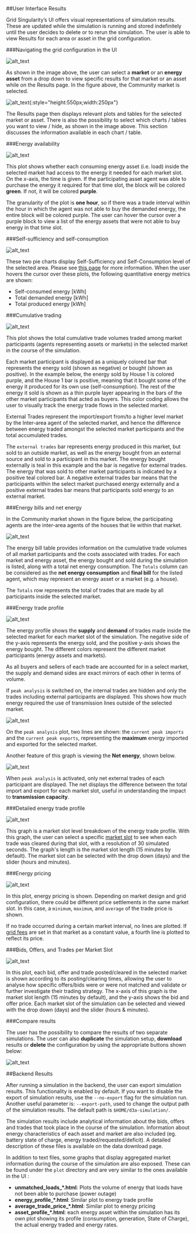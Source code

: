 ##User Interface Results

Grid Singularity’s UI offers visual representations of simulation results. These are updated while the simulation is running and stored indefinitely until the user decides to delete or to rerun the simulation. The user is able to view Results for each area or asset in the grid configuration.

###Navigating the grid configuration in the UI

![alt_text](img/results-1.png)

As shown in the image above, the user can select a **market** or an **energy asset** from a drop down to view specific results for that market or an asset while on the Results page. In the figure above, the Community market is selected.

![alt_text](img/results-2.png){:style="height:550px;width:250px"}

The Results page then displays relevant plots and tables for the selected market or asset. There is also the possibility to select which charts / tables you want to view / hide, as shown in the image above. This section discusses the information available in each chart / table.

###Energy availability

![alt_text](img/results-3.png)

This plot shows whether each consuming energy asset (i.e. load) inside the selected market had access to the energy it needed for each market slot. On the x-axis, the time is given. If the participating asset agent was able to purchase the energy it required for that time slot, the block will be colored **green**. If not, it will be colored **purple**.

The granularity of the plot is **one hour**, so if there was a trade interval within the hour in which the agent was not able to buy the demanded energy, the entire block will be colored purple. The user can hover the cursor over a purple block to view a list of the energy assets that were not able to buy energy in that time slot.

###Self-sufficiency and self-consumption

![alt_text](img/results-4.png)

These two pie charts display Self-Sufficiency and Self-Consumption level of the selected area. Please see [this page](self-sufficiency-consumption.md) for more information. When the user hovers the cursor over these plots, the following quantitative energy metrics are shown:

*   Self-consumed energy [kWh]
*   Total demanded energy [kWh]
*   Total produced energy [kWh]

###Cumulative trading

![alt_text](img/results-5.png)

This plot shows the total cumulative trade volumes traded among market participants (agents representing assets or markets) in the selected market in the course of the simulation.

Each market participant is displayed as a uniquely colored bar that represents the energy sold (shown as negative) or bought (shown as positive). In the example below, the energy sold by House 1 is colored purple, and the House 1 bar is positive, meaning that it bought some of the energy it produced for its own use (self-consumption). The rest of the energy it sold is shown as a thin purple layer appearing in the bars of the other market participants that acted as buyers. This color coding allows the user to visually track the energy trade flows in the selected market.

External Trades represent the import/export from/to a higher level market by the Inter-area agent of the selected market, and hence the difference between energy traded amongst the selected market participants and the total accumulated trades.

The `external trades` bar represents energy produced in this market, but sold to an outside market, as well as the energy bought from an external source and sold to a participant in this market. The energy bought externally is teal in this example and the bar is negative for external trades. The energy that was sold to other market participants is indicated by a positive teal colored bar. A negative external trades bar means that the participants within the select market purchased energy externally and a positive external trades bar means that participants sold energy to an external market.

###Energy bills and net energy

In the Community market shown in the figure below, the participating agents are the inter-area agents of the houses that lie within that market.

![alt_text](img/results-6.png)

The energy bill table provides information on the cumulative trade volumes of all market participants and the costs associated with trades. For each market and energy asset, the energy bought and sold during the simulation is listed, along with a total net energy consumption. The `Totals` column can be considered as the **net energy consumption** and **final bill** for the listed agent, which may represent an energy asset or a market (e.g. a house).

The `Totals` row represents the total of trades that are made by all participants inside the selected market.

###Energy trade profile

![alt_text](img/results-7.png)

The energy profile shows the **supply** and **demand** of trades made inside the selected market for each market slot of the simulation. The negative side of the y-axis represents the energy sold, and the positive y-axis shows the energy bought. The different colors represent the different market participants (energy assets and markets).

As all buyers and sellers of each trade are accounted for in a select market, the supply and demand sides are exact mirrors of each other in terms of volume.

If `peak analysis` is switched on, the internal trades are hidden and only the trades including external participants are displayed. This shows how much energy required the use of transmission lines outside of the selected market.

![alt_text](img/results-8.png)

On the `peak analysis` plot, two lines are shown: the `current peak imports` and the `current peak exports`, representing the **maximum** energy imported and exported for the selected market.

Another feature of this graph is viewing the **Net energy**, shown below.

![alt_text](img/results-9.png)


When `peak analysis` is activated, only net external trades of each participant are displayed. The net displays the difference between the total import and export for each market slot, useful in understanding the impact to **transmission capacity**.

###Detailed energy trade profile

![alt_text](img/results-10.png)

This graph is a market slot level breakdown of the energy trade profile. With this graph, the user can select a specific [market slot](markets.md) to see when each trade was cleared during that slot, with a resolution of 30 simulated seconds. The graph's length is the market slot length (15 minutes by default). The market slot can be selected with the drop down (days) and the slider (hours and minutes).

###Energy pricing

![alt_text](img/results-11.png)

In this plot, energy pricing is shown. Depending on market design and grid configuration, there could be different price settlements in the same market slot. In this case, a `minimum`, `maximum`, and `average` of the trade price is shown.

If no trade occurred during a certain market interval, no lines are plotted. If [grid fees](grid-fees.md) are set in that market as a constant value, a fourth line is plotted to reflect its price.

###Bids, Offers, and Trades per Market Slot

![alt_text](img/results-12.png)

In this plot, each bid, offer and trade posted/cleared in the selected market is shown according to its posting/clearing times, allowing the user to analyse how specific offers/bids were or were not matched and validate or further investigate their trading strategy. The x-axis of this graph is the market slot length (15 minutes by default), and the y-axis shows the bid and offer price. Each market slot of the simulation can be selected and viewed with the drop down (days) and the slider (hours & minutes).

###Compare results

The user has the possibility to compare the results of two separate simulations. The user can also **duplicate** the simulation setup, **download** results or **delete** the configuration by using the appropriate buttons shown below:

![alt_text](img/results-13.png)

##Backend Results

After running a simulation in the backend, the user can export simulation results. This functionality is enabled by default. If you want to disable the export of simulation results, use the `--no-export` flag for the simulation run. Another useful parameter is: `--export-path`, used to change the output path of the simulation results. The default path is `$HOME/d3a-simulation/`.

The simulation results include analytical information about the bids, offers and trades that took place in the course of the simulation. Information about energy characteristics of each asset and market are also included (eg. battery state of charge, energy traded/requested/deficit). A detailed description of these files is available on the data download page.

In addition to text files, some graphs that display aggregated market information during the course of the simulation are also exposed. These can be found under the `plot` directory and are very similar to the ones available in the UI :

*   **unmatched_loads_*.html**: Plots the volume of energy that loads have not been able to purchase (power outage)
*   **energy_profile_*.html**: Similar plot to energy trade profile
*   **average_trade_price_*.html**: Similar plot to energy pricing
*   **asset_profile_*.html**: each energy asset within the simulation has its own plot showing its profile (consumption, generation, State of Charge), the actual energy traded and energy rates.
